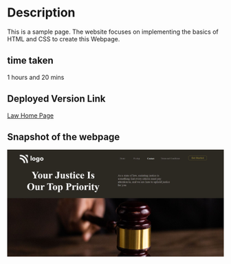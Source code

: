 # Description
This is a sample page. The website focuses on implementing the basics of HTML and CSS to create this Webpage.
## time taken
1 hours and 20 mins

## Deployed Version Link

[Law Home Page]()

## Snapshot of the webpage

![Lawpage](./snap.JPG)
